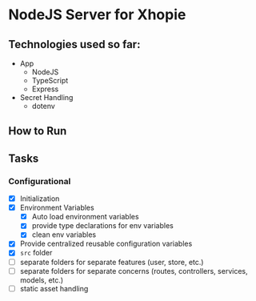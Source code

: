 # NodeJS Server for Xhopie

## Technologies used so far:
- App
  - NodeJS
  - TypeScript
  - Express
- Secret Handling
  - dotenv

## How to Run

## Tasks

### Configurational

- [x] Initialization
- [x] Environment Variables
  - [x] Auto load environment variables
  - [x] provide type declarations for env variables
  - [x] clean env variables
- [x] Provide centralized reusable configuration variables
- [x] `src` folder
- [ ] separate folders for separate features (user, store, etc.)
- [ ] separate folders for separate concerns (routes, controllers, services, models, etc.)
- [ ] static asset handling